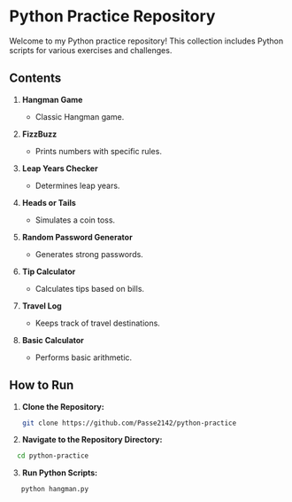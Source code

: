 # Python Practice Repository

Welcome to my Python practice repository! This collection includes Python scripts for various exercises and challenges.

## Contents

1. **Hangman Game**
   - Classic Hangman game.

2. **FizzBuzz**
   - Prints numbers with specific rules.

3. **Leap Years Checker**
   - Determines leap years.

4. **Heads or Tails**
   - Simulates a coin toss.

5. **Random Password Generator**
   - Generates strong passwords.

6. **Tip Calculator**
   - Calculates tips based on bills.

7. **Travel Log**
   - Keeps track of travel destinations.

8. **Basic Calculator**
   - Performs basic arithmetic.

## How to Run

1. **Clone the Repository:**
   ```bash
   git clone https://github.com/Passe2142/python-practice
   
2. **Navigate to the Repository Directory:**

 ```bash
   cd python-practice
```

3. **Run Python Scripts:**

 ```bash
    python hangman.py


